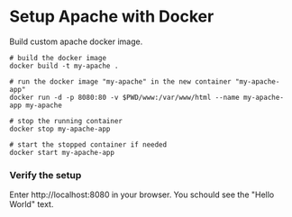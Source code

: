 # Setup Apache with Docker

Build custom apache docker image.

```shell
# build the docker image
docker build -t my-apache .

# run the docker image "my-apache" in the new container "my-apache-app"
docker run -d -p 8080:80 -v $PWD/www:/var/www/html --name my-apache-app my-apache

# stop the running container
docker stop my-apache-app

# start the stopped container if needed
docker start my-apache-app
```

### Verify the setup

Enter http://localhost:8080 in your browser. You schould see the "Hello World" text.